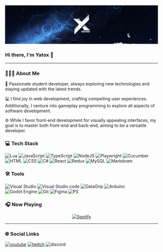 ![Banner](/assets/yatox_banner_resize.png)

### Hi there, I'm Yatox 👋
---

### 👨🏻‍💻 About Me
🚀 Passionate student developer, always exploring new technologies and staying updated with the latest trends.

💻 I find joy in web development, crafting compelling user experiences. Additionally, I venture into gameplay programming to explore all aspects of software development.

⚙️ While I favor front-end development for visually appealing interfaces, my goal is to master both front-end and back-end, aiming to be a versatile developer.


### 💻 Tech Stack
![Lua](https://img.shields.io/badge/Lua-050F2C?style=for-the-badge&logo=lua)
![JavaScript](https://img.shields.io/badge/JavaScript-050F2C?style=for-the-badge&logo=javascript)
![TypeScript](https://img.shields.io/badge/TypeScript-050F2C?style=for-the-badge&logo=typescript)
![NodeJS](https://img.shields.io/badge/Node.js-050F2C?style=for-the-badge&logo=node.js)
![Playwright](https://img.shields.io/badge/Playwright-050F2C?style=for-the-badge&logo=playwright)
![Cucumber](https://img.shields.io/badge/Cucumber-050F2C?style=for-the-badge&logo=cucumber)
![HTML](https://img.shields.io/badge/HTML5-050F2C?style=for-the-badge&logo=html5)
![CSS](https://img.shields.io/badge/CSS3-050F2C?style=for-the-badge&logo=css3&logoColor=214CE5)
![C#](https://img.shields.io/badge/C%23-050F2C?style=for-the-badge&logo=csharp&logoColor=9B5096)
![React](https://img.shields.io/badge/React-050F2C?style=for-the-badge&logo=react)
![Redux](https://img.shields.io/badge/Redux-050F2C?style=for-the-badge&logo=redux&logoColor=764ABC)
![MySQL](https://img.shields.io/badge/MySQL-050F2C?style=for-the-badge&logo=mysql)
![Markdown](https://img.shields.io/badge/Markdown-050F2C?style=for-the-badge&logo=markdown&logoColor=black)

### 🛠️ Tools 
![Visual Studio](https://img.shields.io/badge/Visual_Studio-050F2C?style=for-the-badge&logo=visual%20studio&logoColor=AB7DE0)
![Visual Studio code](https://img.shields.io/badge/Visual_Studio_Code-050F2C?style=for-the-badge&logo=visual%20studio%20code&logoColor=36AAF3)
![DataGrip](https://img.shields.io/badge/DataGrip-050F2C?style=for-the-badge&logo=datagrip&logoColor=black)
![Arduino](https://img.shields.io/badge/Arduino-050F2C?style=for-the-badge&logo=Arduino&logoColor=008990)
![Godot Engine](https://img.shields.io/badge/Godot_Engine-050F2C?style=for-the-badge&logo=godot%20engine&logoColor=458DC0)
![Git](https://img.shields.io/badge/GIT-050F2C?style=for-the-badge&logo=git)
![Figma](https://img.shields.io/badge/Figma-050F2C?style=for-the-badge&logo=figma)
![PS](https://img.shields.io/badge/Adobe%20Photoshop-050F2C?style=for-the-badge&logo=Adobe%20Photoshop)

### 🎧 Now Playing
<div align="center">
  <a href="https://open.spotify.com/user/31nwumcxrzerbcv2p3q47w64zzpu?si=431057627dba412d">
    <img height="160em" src="https://novatorem-yatoxs-projects.vercel.app/api/spotify/?background_color=050F2C&border_color=ffffff" alt="Spotify">
  </a>
</div>

---

### 🌐 Social Links
[![youtube](https://img.shields.io/badge/YouTube-050F2C?style=for-the-badge&logo=youtube&logoColor=FF0200)](https://www.youtube.com/channel/UC1BudIiEP6A6qz-M3xxrggw)
[![twitch](https://img.shields.io/badge/Twitch-050F2C?style=for-the-badge&logo=twitch)](https://www.twitch.tv/yatox18)
![discord](https://img.shields.io/badge/Discord_:_yatox18-050F2C?style=for-the-badge&logo=discord)

